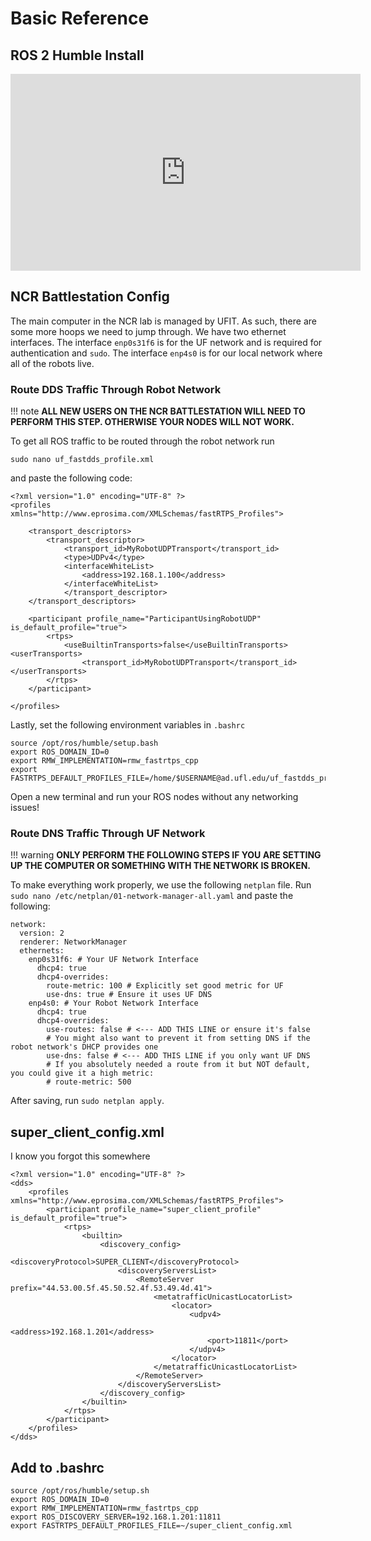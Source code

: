 # Basic Reference

## ROS 2 Humble Install

<iframe width="560" height="315" src="https://www.youtube.com/embed/tvToTLZQkZI?si=97aXUDweP7OQRK9T" title="YouTube video player" frameborder="0" allow="accelerometer; autoplay; clipboard-write; encrypted-media; gyroscope; picture-in-picture; web-share" referrerpolicy="strict-origin-when-cross-origin" allowfullscreen></iframe>

## NCR Battlestation Config
The main computer in the NCR lab is managed by UFIT. As such, there are some more hoops we need to jump through. We have two ethernet interfaces. The interface `enp0s31f6` is for the UF network and is required for authentication and `sudo`. The interface `enp4s0` is for our local network where all of the robots live. 

### Route DDS Traffic Through Robot Network

!!! note
    **ALL NEW USERS ON THE NCR BATTLESTATION WILL NEED TO PERFORM THIS STEP. OTHERWISE YOUR NODES WILL NOT WORK.**

To get all ROS traffic to be routed through the robot network run
```
sudo nano uf_fastdds_profile.xml
```
and paste the following code:
```
<?xml version="1.0" encoding="UTF-8" ?>
<profiles xmlns="http://www.eprosima.com/XMLSchemas/fastRTPS_Profiles">

    <transport_descriptors>
        <transport_descriptor>
            <transport_id>MyRobotUDPTransport</transport_id>
            <type>UDPv4</type>
            <interfaceWhiteList>
                <address>192.168.1.100</address>
            </interfaceWhiteList>
            </transport_descriptor>
    </transport_descriptors>

    <participant profile_name="ParticipantUsingRobotUDP" is_default_profile="true">
        <rtps>
            <useBuiltinTransports>false</useBuiltinTransports> <userTransports>
                <transport_id>MyRobotUDPTransport</transport_id> </userTransports>
        </rtps>
    </participant>

</profiles>
```
Lastly, set the following environment variables in `.bashrc`
```
source /opt/ros/humble/setup.bash
export ROS_DOMAIN_ID=0
export RMW_IMPLEMENTATION=rmw_fastrtps_cpp
export FASTRTPS_DEFAULT_PROFILES_FILE=/home/$USERNAME@ad.ufl.edu/uf_fastdds_profile.xml
```
Open a new terminal and run your ROS nodes without any networking issues!

### Route DNS Traffic Through UF Network

!!! warning
    **ONLY PERFORM THE FOLLOWING STEPS IF YOU ARE SETTING UP THE COMPUTER OR SOMETHING WITH THE NETWORK IS BROKEN.**

To make everything work properly, we use the following `netplan` file. Run `sudo nano /etc/netplan/01-network-manager-all.yaml` and paste the following:
```
network:
  version: 2
  renderer: NetworkManager 
  ethernets:
    enp0s31f6: # Your UF Network Interface
      dhcp4: true
      dhcp4-overrides:
        route-metric: 100 # Explicitly set good metric for UF
        use-dns: true # Ensure it uses UF DNS
    enp4s0: # Your Robot Network Interface
      dhcp4: true
      dhcp4-overrides:
        use-routes: false # <--- ADD THIS LINE or ensure it's false
        # You might also want to prevent it from setting DNS if the robot network's DHCP provides one
        use-dns: false # <--- ADD THIS LINE if you only want UF DNS
        # If you absolutely needed a route from it but NOT default, you could give it a high metric:
        # route-metric: 500

```

After saving, run `sudo netplan apply`. 


## super_client_config.xml

I know you forgot this somewhere

```
<?xml version="1.0" encoding="UTF-8" ?>
<dds>
    <profiles xmlns="http://www.eprosima.com/XMLSchemas/fastRTPS_Profiles">
        <participant profile_name="super_client_profile" is_default_profile="true">
            <rtps>
                <builtin>
                    <discovery_config>
                        <discoveryProtocol>SUPER_CLIENT</discoveryProtocol>
                        <discoveryServersList>
                            <RemoteServer prefix="44.53.00.5f.45.50.52.4f.53.49.4d.41">
                                <metatrafficUnicastLocatorList>
                                    <locator>
                                        <udpv4>
                                            <address>192.168.1.201</address>
                                            <port>11811</port>
                                        </udpv4>
                                    </locator>
                                </metatrafficUnicastLocatorList>
                            </RemoteServer>
                        </discoveryServersList>
                    </discovery_config>
                </builtin>
            </rtps>
        </participant>
    </profiles>
</dds>
```

## Add to .bashrc

```
source /opt/ros/humble/setup.sh
export ROS_DOMAIN_ID=0
export RMW_IMPLEMENTATION=rmw_fastrtps_cpp
export ROS_DISCOVERY_SERVER=192.168.1.201:11811
export FASTRTPS_DEFAULT_PROFILES_FILE=~/super_client_config.xml
```
